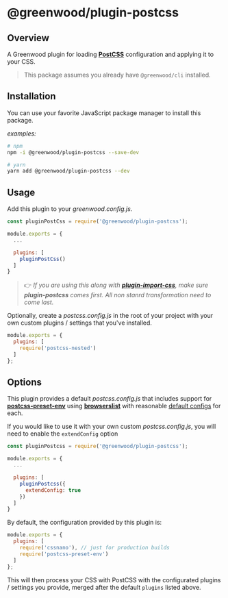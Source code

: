 # @greenwood/plugin-postcss

## Overview
A Greenwood plugin for loading [**PostCSS**](https://postcss.org/) configuration and applying it to your CSS.

> This package assumes you already have `@greenwood/cli` installed.

## Installation
You can use your favorite JavaScript package manager to install this package.

_examples:_
```bash
# npm
npm -i @greenwood/plugin-postcss --save-dev

# yarn
yarn add @greenwood/plugin-postcss --dev
```

## Usage
Add this plugin to your _greenwood.config.js_.

```javascript
const pluginPostCss = require('@greenwood/plugin-postcss');

module.exports = {
  ...

  plugins: [
    pluginPostCss()
  ]
}
```

> 👉 _If you are using this along with [**plugin-import-css**](https://github.com/ProjectEvergreen/greenwood/tree/master/packages/plugin-import-css), make sure **plugin-postcss** comes first.  All non stanrd transformation need to come last._ 

Optionally, create a _postcss.config.js_ in the root of your project with your own custom plugins / settings that you've installed.

```javascript
module.exports = {
  plugins: [
    require('postcss-nested')
  ]
};
```


## Options
This plugin provides a default _postcss.config.js_ that includes support for [**postcss-preset-env**](https://github.com/csstools/postcss-preset-env) using [**browserslist**](https://github.com/browserslist/browserslist) with reasonable [default configs](https://github.com/ProjectEvergreen/greenwood/tree/master/packages/plugin-postcss/src/) for each.  

If you would like to use it with your own custom _postcss.config.js_, you will need to enable the `extendConfig` option
```js
const pluginPostcss = require('@greenwood/plugin-postcss');

module.exports = {
  ...

  plugins: [
    pluginPostcss({
      extendConfig: true
    })
  ]
}
```

By default, the configuration provided by this plugin is:
```javascript
module.exports = {
  plugins: [
    require('cssnano'), // just for production builds
    require('postcss-preset-env')
  ]
};
```

This will then process your CSS with PostCSS with the configurated plugins / settings you provide, merged after the default `plugins` listed above.